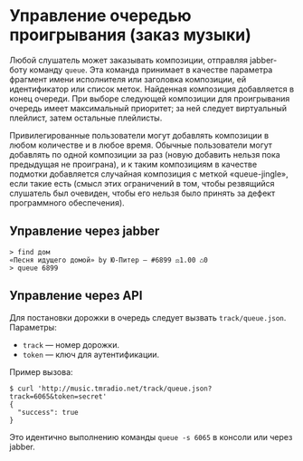 # Управление очередью проигрывания (заказ музыки)

Любой слушатель может заказывать композиции, отправляя jabber-боту команду `queue`.
Эта команда принимает в качестве параметра фрагмент имени исполнителя или заголовка композиции, ей идентификатор или список меток.
Найденная композиция добавляется в конец очереди.
При выборе следующей композиции для проигрывания очередь имеет максимальный приоритет; за ней следует
виртуальный плейлист, затем остальные плейлисты.

Привилегированные пользователи могут добавлять композиции в любом количестве и в любое время.
Обычные пользователи могут добавлять по одной композиции за раз (новую добавить нельзя пока предыдущая не проиграна), и к таким композициям в качестве подмотки добавляется случайная композиция с меткой «queue-jingle», если такие есть (смысл этих ограничений в том, чтобы резвящийся слушатель был очевиден, чтобы его нельзя было принять за дефект программного обеспечения).


## Управление через jabber

    > find дом
    «Песня идущего домой» by Ю-Питер — #6899 ⚖1.00 ♺0
    > queue 6899


## Управление через API

Для постановки дорожки в очередь следует вызвать `track/queue.json`.
Параметры:

- `track` — номер дорожки.
- `token` — ключ для аутентификации.

Пример вызова:

    $ curl 'http://music.tmradio.net/track/queue.json?track=6065&token=secret'
    {
      "success": true
    }

Это идентично выполнению команды `queue -s 6065` в консоли или через jabber.
